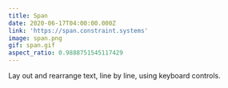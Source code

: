 ```yaml
---
title: Span
date: 2020-06-17T04:00:00.000Z
link: 'https://span.constraint.systems'
image: span.png
gif: span.gif
aspect_ratio: 0.9888751545117429
---
```


Lay out and rearrange text, line by line, using keyboard controls.

